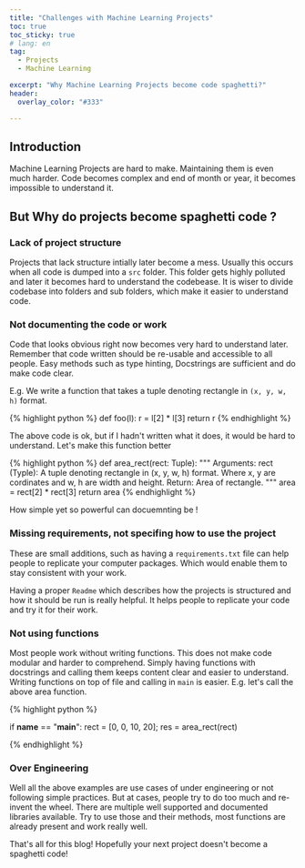 ```yaml
---
title: "Challenges with Machine Learning Projects"
toc: true
toc_sticky: true
# lang: en
tag:
  - Projects
  - Machine Learning

excerpt: "Why Machine Learning Projects become code spaghetti?"
header:
  overlay_color: "#333"

---
```


## Introduction

Machine Learning Projects are hard to make. Maintaining them is even much harder.
Code becomes complex and end of month or year, it becomes impossible to understand it.

## But Why do projects become spaghetti code ?

### Lack of project structure

Projects that lack structure intially later become a mess. Usually this occurs when all code is dumped into a `src` folder.
This folder gets highly polluted and later it becomes hard to understand the codebease.
It is wiser to divide codebase into folders and sub folders, which make it easier to understand code.

### Not documenting the code or work 

Code that looks obvious right now becomes very hard to understand later.
Remember that code written should be re-usable and accessible to all people.
Easy methods such as type hinting, Docstrings are sufficient and do make code clear.

E.g. We write a function that takes a tuple denoting rectangle in `(x, y, w, h)` format.

{% highlight python %}
def foo(l):
  r = l[2] * l[3]
  return r
{% endhighlight %}

The above code is ok, but if I hadn't written what it does, it would be hard to understand.
Let's make this function better

{% highlight python %}
def area_rect(rect: Tuple):
  """
  Arguments:
    rect (Typle): A tuple denoting rectangle in (x, y, w, h) format.
    Where x, y are cordinates and w, h are width and height.
  Return:
    Area of rectangle.
  """
  area = rect[2] * rect[3]
  return area
{% endhighlight %}

How simple yet so powerful can docuemnting be !

### Missing requirements, not specifing how to use the project 

These are small additions, such as having a `requirements.txt` file can help people to replicate your computer packages.
Which would enable them to stay consistent with your work.

Having a proper `Readme` which describes how the projects is structured and how it should be run is really helpful.
It helps people to replicate your code and try it for their work.

### Not using functions

Most people work without writing functions. This does not make code modular and harder to comprehend.
Simply having functions with docstrings and calling them keeps content clear and easier to understand.
Writing functions on top of file and calling in `main` is easier. E.g. let's call the above area function.

{% highlight python %}

if __name__ == "__main__":
  rect = [0, 0, 10, 20];
  res = area_rect(rect)

{% endhighlight %}

### Over Engineering

Well all the above examples are use cases of under engineering or not following simple practices.
But at cases, people try to do too much and re-invent the wheel. There are multiple well supported and documented libraries available.
Try to use those and their methods, most functions are already present and work really well.

That's all for this blog! Hopefully your next project doesn't become a spaghetti code!

